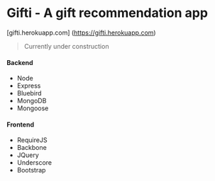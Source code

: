 # Gifti - A gift recommendation app

[gifti.herokuapp.com] (https://gifti.herokuapp.com)

> Currently under construction

#### Backend 
* Node
* Express
* Bluebird 
* MongoDB
* Mongoose

#### Frontend 
* RequireJS
* Backbone
* JQuery
* Underscore
* Bootstrap